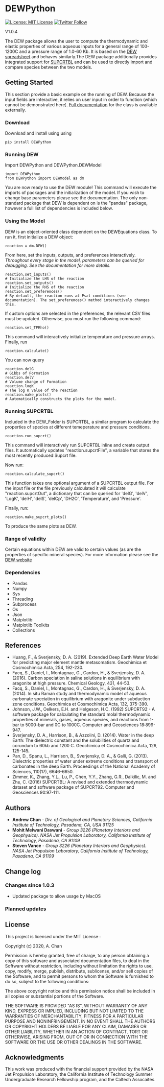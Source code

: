# DEWPython

[![License: MIT License](https://img.shields.io/badge/License-MIT-blue.svg?style=flat-square)](https://opensource.org/licenses/MIT)
[![Twitter Follow](https://img.shields.io/twitter/follow/chandr3w.svg?style=flat-square&logo=twitter&label=Follow)](https://twitter.com/chandr3w)

V1.0.4

The DEW package allows the user to compute the thermodynamic and elastic properties of various aqueous inputs for a general range of 100-1200C and a pressure range of 1.0-60 Kb. It is based on the [DEW spreadsheet](http://www.dewcommunity.org/) and behaves similarly.The DEW package additionally provides integrated support for [SUPCRTBL](https://models.earth.indiana.edu/supcrtbl.php) and can be used to directly import and compare species between the two models.

## Getting Started

This section provide a basic example on the running of DEW. Because the input fields are interactive, it relies on user input in order to function (which cannot be demonstrated here). [Full documentation](https://chandr3w.github.io/DEW_amchan/) for the class is available externally.

### Download
Download and install using using 
```
pip install DEWPython
```

### Running DEW
Import DEWPython and DEWPython.DEWModel
```
import DEWPython
from DEWPython import DEWModel as dm
```
You are now ready to use the DEW module! This command will execute the imports of packages and the initialization of the model. If you wish to change base parameters please see the documentation. The only non-standard package that DEW is dependent on is the "pandas" package, however a full list of dependencies is included below.

### Using the Model
DEW is an object-oriented class dependent on the DEWEquations class. To run it, first initialize a DEW object:
```
reaction = dm.DEW()
```
From here, set the inputs, outputs, and preferences interactively. *Throughout every stage in the model, parameters can be queried for debugging. See the documentation for more details.* 
```
reaction.set_inputs()
# Initialize the LHS of the reaction
reaction.set_outputs()
# Initialize the RHS of the reaction
reaction.set_preferences()
# By default, the reaction runs at Psat conditions (see documentation). The set_preferences() method interactively changes this.
```
If custom options are selected in the preferences, the relevant CSV files must be updated. Otherwise, you must run the following command:
```
reaction.set_TPRho()
```
This command will interactively initialize temperature and pressure arrays. Finally, run
```
reaction.calculate()
```
You can now query
```
reaction.delG
# Gibbs of Formation
reaction.delV
# Volume change of Formation
reaction.logK
# The log K value of the reaction
reaction.make_plots()
# Automatically constructs the plots for the model.
```

### Running SUPCRTBL
Included in the DEW_Folder is SUPCRTBL, a similar program to calculate the properties of species at different temeperature and pressure conditions.
```
reaction.run_supcrt()
```
This command will interactively run SUPCRTBL inline and create output files. It automatically updates "reaction.supcrtFile", a variable that stores the most recently produced Supcrt file.

Now run:
```
reaction.calculate_supcrt()
```
This function takes one optional argument of a SUPCRTBL output file. For the input file or the file previously calculated it will calculate "reaction.supcrtOut", a dictionary that can be queried for 'delG', 'delV', 'LogK', 'delH', 'delS', 'delCp', 'DH2O', 'Temperature', and 'Pressure'. 

Finally, run:
```
reaction.make_supcrt_plots()
```
To produce the same plots as DEW.

### Range of validity
Certain equations within DEW are valid to certain values (as are the properties of specific mineral species). For more information please see the [DEW website](http://www.dewcommunity.org/)

### Dependencies

* Pandas
* Numpy
* Sys
* Threading
* Subprocess
* Os
* Json
* Matplotlib
* Matplotlib Toolkits
* Collections

## References
* Huang, F., & Sverjensky, D. A. (2019). Extended Deep Earth Water Model for predicting major element mantle metasomatism. Geochimica et Cosmochimica Acta, 254, 192-230.
* Facq, S., Daniel, I., Montagnac, G., Cardon, H., & Sverjensky, D. A. (2016). Carbon speciation in saline solutions in equilibrium with aragonite at high pressure. Chemical Geology, 431, 44-53.
* Facq, S., Daniel, I., Montagnac, G., Cardon, H., & Sverjensky, D. A. (2014). In situ Raman study and thermodynamic model of aqueous carbonate speciation in equilibrium with aragonite under subduction zone conditions. Geochimica et Cosmochimica Acta, 132, 375-390.
* Johnson, J.W., Oelkers, E.H. and Helgeson, H.C. (1992) SUPCRT92 - A software package for calculating the standard molal thermodynamic properties of minerals, gases, aqueous species, and reactions from 1-bar to 5000-bar and 0C to 1000C. Computer and Geosciences 18:899-947.
* Sverjensky, D. A., Harrison, B., & Azzolini, D. (2014). Water in the deep Earth: The dielectric constant and the solubilities of quartz and corundum to 60kb and 1200 C. Geochimica et Cosmochimica Acta, 129, 125-145.
* Pan, D., Spanu, L., Harrison, B., Sverjensky, D. A., & Galli, G. (2013). Dielectric properties of water under extreme conditions and transport of carbonates in the deep Earth. Proceedings of the National Academy of Sciences, 110(17), 6646-6650.
* Zimmer, K., Zhang, Y.L., Lu, P., Chen, Y.Y., Zhang, G.R., Dalkilic, M. and Zhu, C. (2016) SUPCRTBL: A revised and extended thermodynamic dataset and software package of SUPCRT92. Computer and Geosciences 90:97-111. 

## Authors

* **Andrew Chan** - *Div. of Geological and Planetary Sciences, California Institute of Technology, Pasadena, CA, USA 91125* 
* **Mohit Melwani Daswani** - *Group 3226 (Planetary Interiors and Geophysics). NASA Jet Propulsion Laboratory, California Institute of Technology, Pasadena, CA 91109*
* **Steven Vance** - *Group 3226 (Planetary Interiors and Geophysics). NASA Jet Propulsion Laboratory, California Institute of Technology, Pasadena, CA 91109*

## Change log

### Changes since 1.0.3
- Updated package to allow usage by MacOS

### Planned updates

## License

This project is licensed under the MIT License :

Copyright (c) 2020, A. Chan

Permission is hereby granted, free of charge, to any person obtaining a copy
of this software and associated documentation files, to deal
in the Software without restriction, including without limitation the rights
to use, copy, modify, merge, publish, distribute, sublicense, and/or sell
copies of the Software, and to permit persons to whom the Software is
furnished to do so, subject to the following conditions:

The above copyright notice and this permission notice shall be included in all
copies or substantial portions of the Software.

THE SOFTWARE IS PROVIDED "AS IS", WITHOUT WARRANTY OF ANY KIND, EXPRESS OR
IMPLIED, INCLUDING BUT NOT LIMITED TO THE WARRANTIES OF MERCHANTABILITY,
FITNESS FOR A PARTICULAR PURPOSE AND NONINFRINGEMENT. IN NO EVENT SHALL THE
AUTHORS OR COPYRIGHT HOLDERS BE LIABLE FOR ANY CLAIM, DAMAGES OR OTHER
LIABILITY, WHETHER IN AN ACTION OF CONTRACT, TORT OR OTHERWISE, ARISING FROM,
OUT OF OR IN CONNECTION WITH THE SOFTWARE OR THE USE OR OTHER DEALINGS IN THE
SOFTWARE.

## Acknowledgments

This work was produced with the financial support provided by the NASA Jet Propulsion Laboratory, the California Institute of Technology Summer Undergraduate Research Fellowship program, and the Caltech Assocaites.
